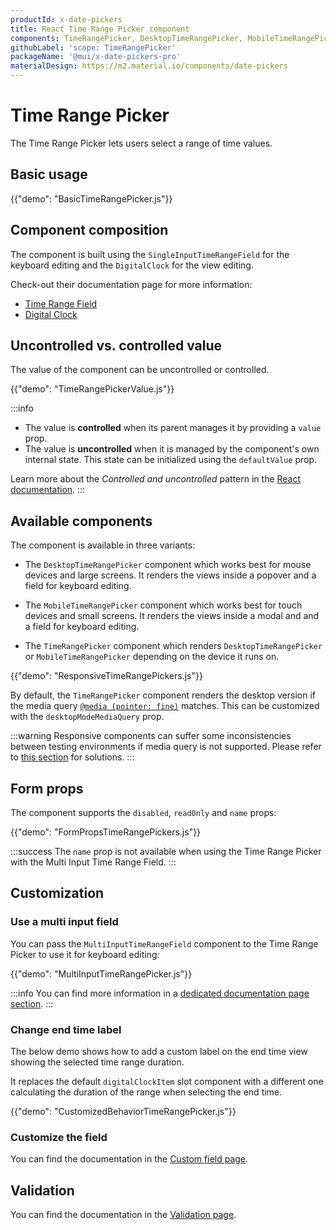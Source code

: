 ```yaml
---
productId: x-date-pickers
title: React Time Range Picker component
components: TimeRangePicker, DesktopTimeRangePicker, MobileTimeRangePicker, DigitalClock, MultiSectionDigitalClock, TimeRangePickerTabs, TimeRangePickerToolbar
githubLabel: 'scope: TimeRangePicker'
packageName: '@mui/x-date-pickers-pro'
materialDesign: https://m2.material.io/components/date-pickers
---
```


# Time Range Picker [<span class="plan-pro"></span>](/x/introduction/licensing/#pro-plan 'Pro plan')

<p class="description">The Time Range Picker lets users select a range of time values.</p>

## Basic usage

{{"demo": "BasicTimeRangePicker.js"}}

## Component composition

The component is built using the `SingleInputTimeRangeField` for the keyboard editing and the `DigitalClock` for the view editing.

Check-out their documentation page for more information:

- [Time Range Field](/x/react-date-pickers/time-range-field/)
- [Digital Clock](/x/react-date-pickers/digital-clock/)

## Uncontrolled vs. controlled value

The value of the component can be uncontrolled or controlled.

{{"demo": "TimeRangePickerValue.js"}}

:::info

- The value is **controlled** when its parent manages it by providing a `value` prop.
- The value is **uncontrolled** when it is managed by the component's own internal state. This state can be initialized using the `defaultValue` prop.

Learn more about the _Controlled and uncontrolled_ pattern in the [React documentation](https://react.dev/learn/sharing-state-between-components#controlled-and-uncontrolled-components).
:::

## Available components

The component is available in three variants:

- The `DesktopTimeRangePicker` component which works best for mouse devices and large screens.
  It renders the views inside a popover and a field for keyboard editing.

- The `MobileTimeRangePicker` component which works best for touch devices and small screens.
  It renders the views inside a modal and and a field for keyboard editing.

- The `TimeRangePicker` component which renders `DesktopTimeRangePicker` or `MobileTimeRangePicker` depending on the device it runs on.

{{"demo": "ResponsiveTimeRangePickers.js"}}

By default, the `TimeRangePicker` component renders the desktop version if the media query [`@media (pointer: fine)`](https://developer.mozilla.org/en-US/docs/Web/CSS/@media/pointer) matches.
This can be customized with the `desktopModeMediaQuery` prop.

:::warning
Responsive components can suffer some inconsistencies between testing environments if media query is not supported.
Please refer to [this section](/x/react-date-pickers/base-concepts/#testing-caveats) for solutions.
:::

## Form props

The component supports the `disabled`, `readOnly` and `name` props:

{{"demo": "FormPropsTimeRangePickers.js"}}

:::success
The `name` prop is not available when using the Time Range Picker with the Multi Input Time Range Field.
:::

## Customization

### Use a multi input field

You can pass the `MultiInputTimeRangeField` component to the Time Range Picker to use it for keyboard editing:

{{"demo": "MultiInputTimeRangePicker.js"}}

:::info
You can find more information in a [dedicated documentation page section](/x/react-date-pickers/custom-field/#usage-inside-a-range-picker).
:::

### Change end time label

The below demo shows how to add a custom label on the end time view showing the selected time range duration.

It replaces the default `digitalClockItem` slot component with a different one calculating the duration of the range when selecting the end time.

{{"demo": "CustomizedBehaviorTimeRangePicker.js"}}

### Customize the field

You can find the documentation in the [Custom field page](/x/react-date-pickers/custom-field/).

## Validation

You can find the documentation in the [Validation page](/x/react-date-pickers/validation/).
